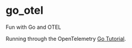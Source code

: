 # go_otel
Fun with Go and OTEL

Running through the OpenTelemetry [Go Tutorial](https://opentelemetry.io/docs/instrumentation/go/getting-started/). 

